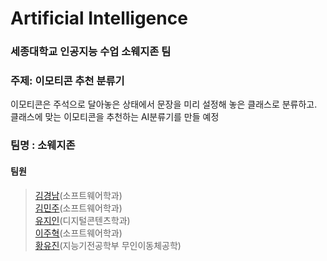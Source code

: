 # Artificial Intelligence
### 세종대학교 인공지능 수업 소웨지존 팀


### 주제: 이모티콘 추천 분류기
이모티콘은 주석으로 달아놓은 상태에서 문장을 미리 설정해 놓은 클래스로 분류하고.  
클래스에 맞는 이모티콘을 추천하는 AI분류기를 만들 예정

### 팀명 : 소웨지존

#### 팀원
> [김경남](https://github.com/kimkyeongnam)(소프트웨어학과)  
> [김민주](https://github.com/min942773)(소프트웨어학과)  
> [유지인](https://github.com/jiin0217)(디지털콘텐츠학과)  
> [이주혁](https://github.com/zero5two4)(소프트웨어학과)  
> [황유진](https://github.com/hyj378)(지능기전공학부 무인이동체공학)
